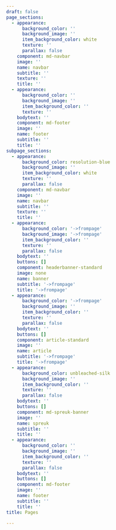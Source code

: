 ```yaml
---
draft: false
page_sections:
  - appearance:
      background_color: ''
      background_image: ''
      item_background_color: white
      texture: ''
      parallax: false
    component: md-navbar
    image: ''
    name: navbar
    subtitle: ''
    texture: ''
    title: ''
  - appearance:
      background_color: ''
      background_image: ''
      item_background_color: ''
      texture: ''
    bodytext: ''
    component: md-footer
    image: ''
    name: footer
    subtitle: ''
    title: ''
subpage_sections:
  - appearance:
      background_color: resolution-blue
      background_image: ''
      item_background_color: white
      texture: ''
      parallax: false
    component: md-navbar
    image: ''
    name: navbar
    subtitle: ''
    texture: ''
    title: ''
  - appearance:
      background_color: '->frompage'
      background_image: '->frompage'
      item_background_color: ''
      texture: ''
      parallax: false
    bodytext: ''
    buttons: []
    component: headerbanner-standard
    image: none
    name: banner
    subtitle: '->frompage'
    title: '->frompage'
  - appearance:
      background_color: '->frompage'
      background_image: ''
      item_background_color: ''
      texture: ''
      parallax: false
    bodytext: ''
    buttons: []
    component: article-standard
    image: ''
    name: article
    subtitle: '->frompage'
    title: '->frompage'
  - appearance:
      background_color: unbleached-silk
      background_image: ''
      item_background_color: ''
      texture: ''
      parallax: false
    bodytext: ''
    buttons: []
    component: md-spreuk-banner
    image: ''
    name: spreuk
    subtitle: ''
    title: ''
  - appearance:
      background_color: ''
      background_image: ''
      item_background_color: ''
      texture: ''
      parallax: false
    bodytext: ''
    buttons: []
    component: md-footer
    image: ''
    name: footer
    subtitle: ''
    title: ''
title: Pages

---
```

